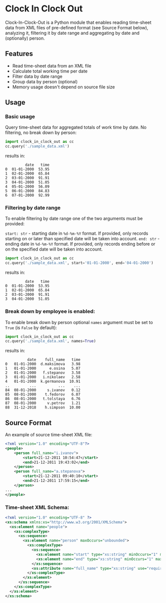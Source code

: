 # Clock In Clock Out

Clock-In-Clock-Out is a Python module that enables reading time-sheet
data from XML files of pre-defined format (see Source Format below),
analyzing it, filtering it by date range and aggregating by date and
(optionally) person.

## Features

- Read time-sheet data from an XML file
- Calculate total working time per date
- Filter data by date range
- Group data by person (optional)
- Memory usage doesn't depend on source file size

## Usage

### Basic usage

Query time-sheet data for aggregated totals of work time by date. 
No filtering, no break down by person:

```python
import clock_in_clock_out as cc
cc.query('./sample_data.xml')
```

results in:
```
         date   time
0  01-01-2000  53.95
1  02-01-2000  65.84
2  03-01-2000  91.91
3  04-01-2000  51.05
4  05-01-2000  56.09
5  06-01-2000  84.83
6  07-01-2000  92.99
```


### Filtering by date range

To enable filtering by date range one of the two arguments must be
provided:

`start: str` - starting date in `%d-%m-%Y` format. If provided, only
records starting on or later than specified date will be taken into
account.
`end: str` - ending date in `%d-%m-%Y` format. If provided, only records
ending before or on the specified date will be taken into account.

```python
import clock_in_clock_out as cc
cc.query('./sample_data.xml', start='01-01-2000', end='04-01-2000')
```

results in:
```
         date   time
0  01-01-2000  53.95
1  02-01-2000  65.84
2  03-01-2000  91.91
3  04-01-2000  51.05
```

### Break down by employee is enabled:

To enable break down by person optional `names` argument must be set to
`True` (is `False` by default):

```python
import clock_in_clock_out as cc
cc.query('./sample_data.xml', names=True)
```

results in:
```
          date    full_name   time
0   01-01-2000  d.maksimova   3.98
1   01-01-2000      e.osina   5.07
2   01-01-2000   f.stepanov   3.58
3   01-01-2000   i.nikolaev   2.58
4   01-01-2000  k.germanova  10.91
..         ...          ...    ...
84  08-01-2000     s.ivanov   0.12
85  08-01-2000    t.fedorov   6.07
86  08-01-2000   t.tolstaya   6.76
87  08-01-2000     v.petrov   1.21
88  31-12-2018    h.simpson  10.00
```

## Source Format

An example of source time-sheet XML file:

```xml
<?xml version="1.0" encoding="UTF-8"?>
<people>
    <person full_name="i.ivanov">
        <start>21-12-2011 10:54:47</start>
        <end>21-12-2011 19:43:02</end>
    </person>
    <person full_name="a.stepanova">
        <start>21-12-2011 09:40:10</start>
        <end>21-12-2011 17:59:15</end>
    </person>
...
</people>
```

### Time-sheet XML Schema:

```xml
<?xml version="1.0" encoding="UTF-8" ?>
<xs:schema xmlns:xs="http://www.w3.org/2001/XMLSchema">
  <xs:element name="people">
    <xs:complexType>
      <xs:sequence>
        <xs:element name="person" maxOccurs="unbounded">
          <xs:complexType>
            <xs:sequence>
              <xs:element name="start" type="xs:string" minOccurs="1" maxOccurs="1"/>
              <xs:element name="end" type="xs:string" minOccurs="1" maxOccurs="1"/>
            </xs:sequence>
            <xs:attribute name="full_name" type="xs:string" use="required"/>
          </xs:complexType>
        </xs:element>
      </xs:sequence>
    </xs:complexType>
  </xs:element>
</xs:schema>
```

